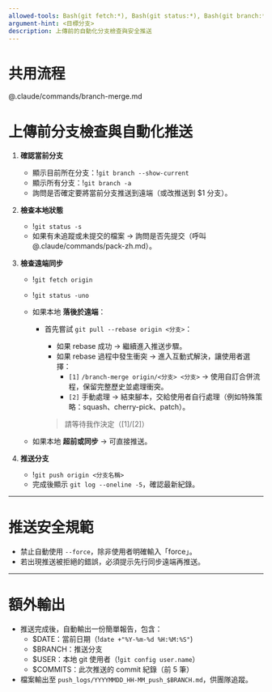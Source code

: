 ```yaml
---
allowed-tools: Bash(git fetch:*), Bash(git status:*), Bash(git branch:*), Bash(git diff:*), Bash(git pull:*), Bash(git push:*), Bash(git log:*), Read, Write
argument-hint: <目標分支>
description: 上傳前的自動化分支檢查與安全推送
---
```


# 共用流程
@.claude/commands/branch-merge.md

# 上傳前分支檢查與自動化推送

1. **確認當前分支**  
   - 顯示目前所在分支：!`git branch --show-current`    
   - 顯示所有分支：!`git branch -a`  
   - 詢問是否確定要將當前分支推送到遠端（或改推送到 $1 分支）。  

2. **檢查本地狀態**  
   - !`git status -s`  
   - 如果有未追蹤或未提交的檔案 → 詢問是否先提交（呼叫 @.claude/commands/pack-zh.md）。  

3. **檢查遠端同步**  
   - !`git fetch origin`  
   - !`git status -uno`  

   - 如果本地 **落後於遠端**：  
     - 首先嘗試 `git pull --rebase origin <分支>`：  
       - 如果 rebase 成功 → 繼續進入推送步驟。  
       - 如果 rebase 過程中發生衝突 → 進入互動式解決，讓使用者選擇：  
         - `[1]` `/branch-merge origin/<分支> <分支>` → 使用自訂合併流程，保留完整歷史並處理衝突。  
         - `[2]` 手動處理 → 結束腳本，交給使用者自行處理（例如特殊策略：squash、cherry-pick、patch）。  

        > 請等待我作決定（[1]/[2]）

   - 如果本地 **超前或同步** → 可直接推送。  

4. **推送分支**  
   - !`git push origin <分支名稱>`  
   - 完成後顯示 `git log --oneline -5`，確認最新紀錄。  

---

# 推送安全規範
- 禁止自動使用 `--force`，除非使用者明確輸入「force」。  
- 若出現推送被拒絕的錯誤，必須提示先行同步遠端再推送。  

---

# 額外輸出
- 推送完成後，自動輸出一份簡單報告，包含：  
  - $DATE：當前日期（!`date +"%Y-%m-%d %H:%M:%S"`)    
  - $BRANCH：推送分支  
  - $USER：本地 git 使用者（!`git config user.name`）
  - $COMMITS：此次推送的 commit 紀錄（前 5 筆）  
- 檔案輸出至 `push_logs/YYYYMMDD_HH-MM_push_$BRANCH.md`，供團隊追蹤。  

